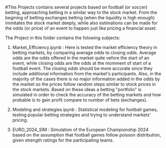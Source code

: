 #This Projects contains several projects based on football (or soccer) betting, approaching betting in a similar way to the stock market. From the begining of betting exchanges
betting (when the liquidity is high enough) immitates the stock market deeply, while also estimations can be made for the odds (or price) of an event to happen just like 
pricing a financial asset.

The Project in this folder contains the folowing subjects:

1) Market_Efficiency.ipynb : Here is tested the market efficiency theory in betting markets, by comparing average odds to closing odds.
   Average odds are the odds offered in the market quite vefore the start of an event, while closing odds are the odds at the momment of start of a football event.
   The closing odds should be more accurate since they include additional information from the market's participants. Also, in the majority of the cases there is no major
   information added in the odds by the market so the prices follow random steps similar to stock prices in the stock markets. Based on these ideas a betting "portfolio" is
   simulated in order to check the accuracy of the betting markets and how probable is to gain profit compare to number of bets (exchanges).

2) Modeling and strategies.ipynb : Statistical modeling for football games, testing popular betting strategies and trying to understand markets' pricing.

3) EURO_2024_SIM : Simulation of the European Championship 2024 based on the assumption that football games follow poisson distribution, given strength ratings for the
   participating teams.
   

